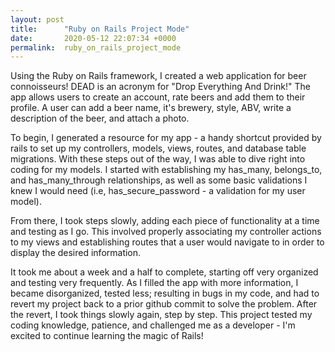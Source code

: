 ```yaml
---
layout: post
title:      "Ruby on Rails Project Mode"
date:       2020-05-12 22:07:34 +0000
permalink:  ruby_on_rails_project_mode
---
```


Using the Ruby on Rails framework, I created a web application for beer connoisseurs! DEAD is an acronym for "Drop Everything And Drink!" The app allows users to create an account, rate beers and add them to their profile. A user can add a beer name, it's brewery, style, ABV, write a description of the beer, and attach a photo. 

To begin, I generated a resource for my app - a handy shortcut provided by rails to set up my controllers, models, views, routes, and database table migrations. With these steps out of the way, I was able to dive right into coding for my models. I started with establishing my has_many, belongs_to, and has_many_through relationships, as well as some basic validations I knew I would need (i.e, has_secure_password - a validation for my user model).

From there, I took steps slowly, adding each piece of functionality at a time and testing as I go. This involved properly associating my controller actions to my views and establishing routes that a user would navigate to in order to display the desired information.

It took me about a week and a half to complete, starting off very organized and testing very frequently. As I filled the app with more information, I became disorganized, tested less; resulting in bugs in my code, and had to revert my project back to a prior github commit to solve the problem. After the revert, I took things slowly again, step by step. This project tested my coding knowledge, patience, and challenged me as a developer - I'm excited to continue learning the magic of Rails!
